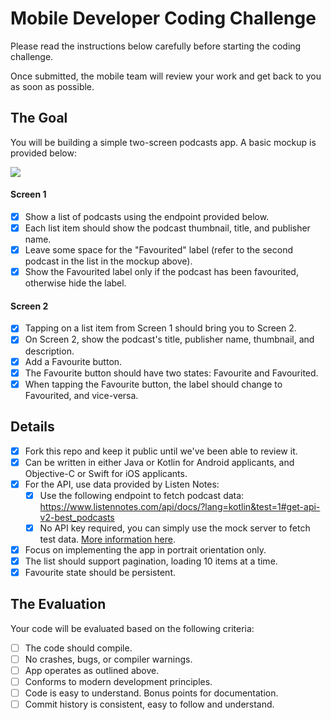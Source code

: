 # Mobile Developer Coding Challenge

Please read the instructions below carefully before starting the coding challenge.

Once submitted, the mobile team will review your work and get back to you as soon as possible.

## The Goal

You will be building a simple two-screen podcasts app. A basic mockup is provided below:

[![](https://i.imgur.com/yi8w1s8.png)](https://i.imgur.com/yi8w1s8.png)

#### Screen 1

- [x] Show a list of podcasts using the endpoint provided below.
- [x] Each list item should show the podcast thumbnail, title, and publisher name.
- [x] Leave some space for the "Favourited" label (refer to the second podcast in the list in the mockup above).
- [x] Show the Favourited label only if the podcast has been favourited, otherwise hide the label.

#### Screen 2

- [x] Tapping on a list item from Screen 1 should bring you to Screen 2.
- [x] On Screen 2, show the podcast's title, publisher name, thumbnail, and description.
- [x] Add a Favourite button.
- [x] The Favourite button should have two states: Favourite and Favourited.
- [x] When tapping the Favourite button, the label should change to Favourited, and vice-versa.

## Details

- [x] Fork this repo and keep it public until we've been able to review it.
- [x] Can be written in either Java or Kotlin for Android applicants, and Objective-C or Swift for iOS applicants.
- [x] For the API, use data provided by Listen Notes:
	 - [x] Use the following endpoint to fetch podcast data: https://www.listennotes.com/api/docs/?lang=kotlin&test=1#get-api-v2-best_podcasts
	 - [x] No API key required, you can simply use the mock server to fetch test data. [More information here](https://www.listennotes.help/article/48-how-to-test-the-podcast-api-without-an-api-key "More information here").
- [x] Focus on implementing the app in portrait orientation only.
- [x] The list should support pagination, loading 10 items at a time.
- [x] Favourite state should be persistent.

## The Evaluation

Your code will be evaluated based on the following criteria:

- [ ] The code should compile.
- [ ] No crashes, bugs, or compiler warnings.
- [ ] App operates as outlined above.
- [ ] Conforms to modern development principles.
- [ ] Code is easy to understand. Bonus points for documentation.
- [ ] Commit history is consistent, easy to follow and understand.